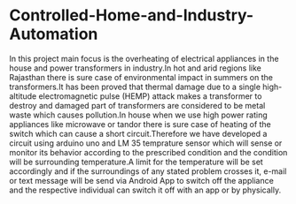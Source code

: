 # Controlled-Home-and-Industry-Automation
In this project main focus is the overheating of electrical appliances in the house and power transformers in industry.In hot and arid regions like Rajasthan there is sure case of environmental impact in summers on the transformers.It has been proved that thermal damage due to a single high-altitude electromagnetic pulse (HEMP) attack makes a transformer to destroy and damaged part of transformers are considered to be metal waste which causes pollution.In house when we use high power rating appliances like microwave or tandor there is sure case of heating of the switch which can cause a short circuit.Therefore we have developed a circuit using arduino uno and LM 35 temprature sensor which will sense or monitor its behavior according to the prescribed condition and the condition will be surrounding temperature.A limit for the temperature will be set accordingly and if the surroundings of any stated problem crosses it, e-mail or text message will be send via Android App to switch off the appliance and the respective individual can switch it off with an app or by physically.   
